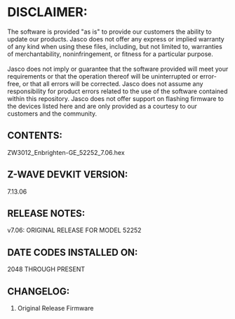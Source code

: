 # DISCLAIMER:
The software is provided "as is" to provide our customers the ability to update our products. Jasco does not offer any express or implied warranty of any kind when using these files, including, but not limited to, warranties of merchantability, noninfringement, or fitness for a particular purpose.<br>
<br>
Jasco does not imply or guarantee that the software provided will meet your requirements or that the operation thereof will be uninterrupted or error-free, or that all errors will be corrected. Jasco does not assume any responsibility for product errors related to the use of the software contained within this repository. Jasco does not offer support on flashing firmware to the devices listed here and are only provided as a courtesy to our customers and the community.

## CONTENTS:
ZW3012_Enbrighten-GE_52252_7.06.hex

## Z-WAVE DEVKIT VERSION:
7.13.06

## RELEASE NOTES:
v7.06: ORIGINAL RELEASE FOR MODEL 52252

## DATE CODES INSTALLED ON:
2048 THROUGH PRESENT

## CHANGELOG:
1. Original Release Firmware